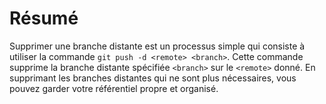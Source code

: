 # Résumé

Supprimer une branche distante est un processus simple qui consiste à utiliser la commande `git push -d <remote> <branch>`. Cette commande supprime la branche distante spécifiée `<branch>` sur le `<remote>` donné. En supprimant les branches distantes qui ne sont plus nécessaires, vous pouvez garder votre référentiel propre et organisé.
